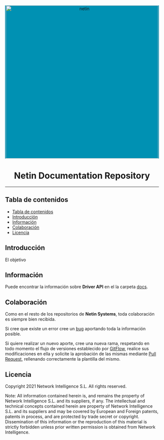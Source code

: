 <!-- markdownlint-disable MD033 MD041 -->
<p align="center">
  <div style="text-align:center;background-color:#0091B3;">
    <img src="https://netin.io/assets/img/landing/home.svg"alt="netin"width="500">
  </div>
</p>

<h1 align="center">Netin Documentation Repository </h1>

<!-- markdownlint-enable MD033 -->

___

## Tabla de contenidos

- [Tabla de contenidos](#tabla-de-contenidos)
- [Introducción](#introducción)
- [Información](#información)
- [Colaboración](#colaboración)
- [Licencia](#licencia)

## Introducción

El objetivo

## Información

Puede encontrar la información sobre **Driver API** en el la carpeta [docs](./docs/API.md#información).

## Colaboración

Como en el resto de los repositorios de **Netin Systems**, toda colaboración es siempre bien recibida.

Si cree que existe un error cree un [bug](https://docs.microsoft.com/en-us/azure/devops/boards/backlogs/manage-bugs) aportando toda la información posible.

Si quiere realizar un nuevo aporte, cree una nueva rama, respetando en todo momento el flujo de versiones establecido por [GitFlow](https://www.atlassian.com/es/git/tutorials/comparing-workflows/gitflow-workflow), realice sus modificaciones en ella y solicite la aprobación de las mismas mediante [Pull Request](https://docs.microsoft.com/en-us/azure/devops/repos/git/pull-requests?view=azure-devops), rellenando correctamente la plantilla del mismo.

## Licencia

Copyright 2021 Network Intelligence S.L. All rights reserved.

Note: All information contained herein is, and remains the property of Network Intelligence S.L. and its suppliers, if any. The intellectual and technical concepts contained herein are property of Network Intelligence S.L. and its suppliers and may be covered by European and Foreign patents, patents in process, and are protected by trade secret or copyright.
Dissemination of this information or the reproduction of this material is strictly forbidden unless prior written permission is obtained from Network Intelligence.
